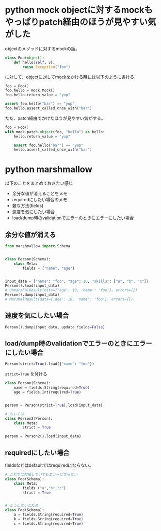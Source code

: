 # python mock objectに対するmockもやっぱりpatch経由のほうが見やすい気がした

objectのメソッドに対するmockの話。

```python
class Foo(object):
    def hello(self, v):
        raise Exception("foo")
```

に対して、objectに対してmockをかける時には以下のように書ける

```python
foo = Foo()
foo.hello = mock.Mock()
foo.hello.return_value = "yup"

assert foo.hello("bar") == "yup"
foo.hello.assert_called_once_with("bar")
```

ただ、patch経由でかけたほうが見やすい気がする。

```python
foo = Foo()
with mock.patch.object(foo, "hello") as hello:
    hello.return_value = "yup"

    assert foo.hello("bar") == "yup"
    hello.assert_called_once_with("bar")
```

# python marshmallow

以下のことをまとめておきたい感じ

- 余分な値が消えることをメモ
- requiredにしたい場合のメモ
- 雑な方法(fields)
- 速度を気にしたい場合
- load/dump時のvalidationでエラーのときにエラーにしたい場合

## 余分な値が消える

```python
from marshmallow import Schema


class Person(Schema):
    class Meta:
        fields = ("name", "age")


input_data = {"name": "foo", "age": 10, "skills": ["a", "b", "c"]}
Person().load(input_data)
# UnmarshalResult(data={'age': 10, 'name': 'foo'}, errors={})
Person().dump(input_data)
# MarshalResult(data={'age': 10, 'name': 'foo'}, errors={})
```

## 速度を気にしたい場合

```python
Person().dump(input_data, update_fields=False)
```

## load/dump時のvalidationでエラーのときにエラーにしたい場合

```python
Person(strict=True).load({"name": "foo"})
```

`strict=True` を付ける

```python
class Person(Schema):
    name = fields.String(required=True)
    age = fields.Int(required=True)


person = Person(strict=True).load(input_data)

# もしくは
class Person2(Person):
    class Meta:
        strict = True

person = Person2().load(input_data)
```

## requiredにしたい場合

fieldsなどはdefaultではrequiredにならない。

```python
# これでは欠損していてもエラーにならない
class Foo(Schema):
    class Meta:
        fields ("a","b","c")
        strict = True


# こうしないとだめ
class Foo(Schema):
    a = fields.String(required=True)
    b = fields.String(required=True)
    c = fields.String(required=True)
```
